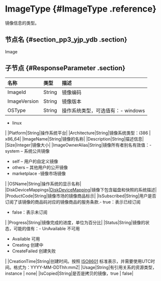 # ImageType {#ImageType .reference}

镜像信息的类型。

## 节点名 {#section_pp3_yjp_ydb .section}

Image

## 子节点 {#ResponseParameter .section}

|名称|类型|描述|
|:-|:-|:-|
|ImageId|String|镜像编码|
|ImageVersion|String|镜像版本|
|OSType|String|操作系统类型，可选值有：-   windows
-   linux

|
|Platform|String|操作系统平台|
|Architecture|String|镜像系统类型：i386 | x86\_64|
|ImageName|String|镜像的名称|
|Description|String|描述信息|
|Size|Integer|镜像大小|
|ImageOwnerAlias|String|镜像所有者别名有效值：-   system – 系统公共镜像
-   self – 用户的自定义镜像
-   others – 其他用户的公开镜像
-   marketplace -镜像市场镜像

|
|OSName|String|操作系统的显示名称|
|DiskDeviceMappings|[DiskDeviceMapping](cn.zh-CN/API参考/数据类型/DiskDeviceMapping.md#)|镜像下包含磁盘和快照的系统描述|
|ProductCode|String|镜像市场的镜像商品标示|
|IsSubscribed|String|用户是否订阅了该镜像的商品码对应的镜像商品的服务条款.-   true：表示已经订阅
-   false：表示未订阅

|
|Progress|String|镜像完成的进度，单位为百分比|
|Status|String|镜像的状态，可能的值有：-   UnAvailable 不可用
-   Available 可用
-   Creating 创建中
-   CreateFailed 创建失败

|
|CreationTime|String|创建时间。按照 [ISO8601](cn.zh-CN/API参考/附录/时间格式.md#) 标准表示，并需要使用UTC时间。格式为：YYYY-MM-DDThh:mmZ|
|Usage|String|有引用关系的资源类型，instance | none|
|IsCopied|String|是否是拷贝的镜像，true | false|


